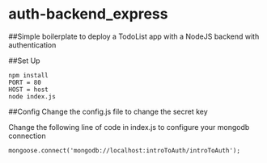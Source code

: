 # auth-backend_express

##Simple boilerplate to deploy a TodoList app with a NodeJS backend with authentication


##Set Up
```
npm install
PORT = 80
HOST = host
node index.js
```


##Config
Change the config.js file to change the secret key

Change the following line of code in index.js to configure your mongodb connection
```
mongoose.connect('mongodb://localhost:introToAuth/introToAuth');
```



